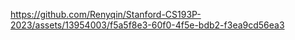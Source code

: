 https://github.com/Renyqin/Stanford-CS193P-2023/assets/13954003/f5a5f8e3-60f0-4f5e-bdb2-f3ea9cd56ea3

